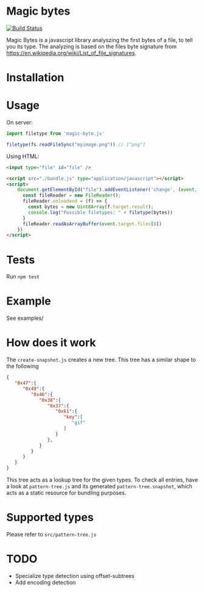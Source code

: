 # Magic bytes

[![Build Status](https://travis-ci.org/LarsKoelpin/magic-bytes.svg?branch=master)](https://travis-ci.org/LarsKoelpin/magic-bytes)


Magic Bytes is a javascript library analyszing the first bytes of a file, to tell you its type. The analyzing
is based on the files byte signature from https://en.wikipedia.org/wiki/List_of_file_signatures.

# Installation

# Usage

On server:
```javascript
import filetype from 'magic-byte.js'

filetype(fs.readFileSync("myimage.png")) // ["png"]
```

Using HTML:
```html
<input type="file" id="file" />

<script src="./bundle.js" type="application/javascript"></script>
<script>
    document.getElementById("file").addEventListener('change', (event, x) => {
      const fileReader = new FileReader();
      fileReader.onloadend = (f) => {
        const bytes = new Uint8Array(f.target.result);
        console.log("Possible filetypes: " + filetype(bytes))
      }
      fileReader.readAsArrayBuffer(event.target.files[0])
    })
</script>
```

# Tests
Run  `npm test`

# Example
See examples/

# How does it work
The `create-snapshot.js` creates a new tree. This tree has a similar shape to the following 
```json
{  
   "0x47":{  
      "0x49":{  
         "0x46":{  
            "0x38":{  
               "0x37":{  
                  "0x61":{  
                     "key":[  
                        "gif"
                     ]
                  }
               },
            }
         }
      }
   }
}
```

This tree acts as a lookup tree for the given types. To check all entries, have a look at `pattern-tree.js` and its
generated `pattern-tree.snapshot`, which acts as a static resource for bundling purposes.

# Supported types
Please refer to  `src/pattern-tree.js`

# TODO
* Specialize type detection using offset-subtrees
* Add encoding detection